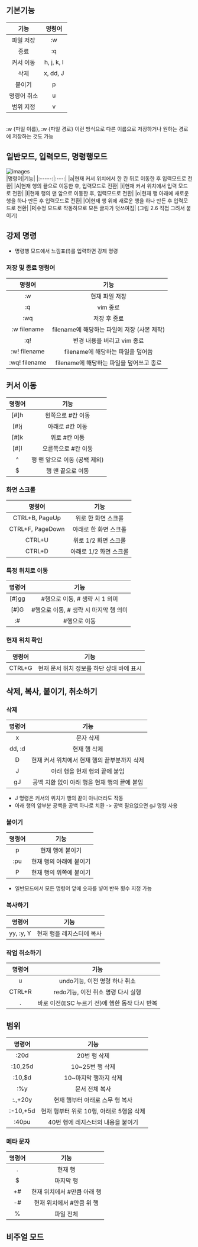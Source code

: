 ## 기본기능
|기능|명령어|
|:-----:|:---:|
|파일 저장|:w|
|종료|:q|
|커서 이동|h, j, k, l|
|삭제|x, dd, J|
|붙이기|p|
|명령어 취소|u|
|범위 지정|v|
</br>
:w {파일 이름}, :w {파일 경로} 이런 방식으로 다른 이름으로 저장하거나 원하는 경로에 저장하는 것도 가능

## 일반모드, 입력모드, 명령행모드
![images](https://github.com/PolyGon-13/Vim_Study/assets/107293272/feaf27b8-cf7c-467a-ab53-4584eed5641b)
</br>
|명령어|기능|
|:-----:|:---:|
|a|현재 커서 위치에서 한 칸 뒤로 이동한 후 입력모드로 전환|
|A|현재 행의 끝으로 이동한 후, 입력모드로 전환|
|i|현재 커서 위치에서 입력 모드로 전환|
|I|현재 행의 맨 앞으로 이동한 후, 입력모드로 전환|
|o|현재 행 아래에 새로운 행을 하나 만든 후 입력모드로 전환|
|O|현재 행 위에 새로운 행을 하나 만든 후 입력모드로 전환|
|R|수정 모드로 작동하므로 모든 글자가 덧쓰여짐|
(그림 2.6 직접 그려서 붙이기) </br>

## 강제 명령
- 명령행 모드에서 느낌표(!)를 입력하면 강제 명령

### 저장 및 종료 명령어
|명령어|기능|
|:-----:|:---:|
|:w|현재 파일 저장|
|:q|vim 종료|
|:wq|저장 후 종료|
|:w filename|filename에 해당하는 파일에 저장 (사본 제작)|
|:q!|변경 내용을 버리고 vim 종료|
|:w! filename|filename에 해당하는 파일을 덮어씀|
|:wq! filename|filename에 해당하는 파일을 덮어쓰고 종료|

## 커서 이동
|명령어|기능|
|:-----:|:---:|
|[#]h|왼쪽으로 #칸 이동|
|[#}j|아래로 #칸 이동|
|[#]k|위로 #칸 이동|
|[#]l|오른쪽으로 #칸 이동|
|^|행 맨 앞으로 이동 (공백 제외)|
|$|행 맨 끝으로 이동|

### 화면 스크롤
|명령어|기능|
|:-----:|:---:|
|CTRL+B, PageUp|위로 한 화면 스크롤|
|CTRL+F, PageDown|아래로 한 화면 스크롤|
|CTRL+U|위로 1/2 화면 스크롤|
|CTRL+D|아래로 1/2 화면 스크롤|

### 특정 위치로 이동
|명령어|기능|
|:-----:|:---:|
|[#]gg|#행으로 이동, # 생략 시 1 의미|
|[#]G|#행으로 이동, # 생략 시 마지막 행 의미|
|:#|#행으로 이동|

### 현재 위치 확인
|명령어|기능|
|:-----:|:---:|
|CTRL+G|현재 문서 위치 정보를 하단 상태 바에 표시|

## 삭제, 복사, 붙이기, 취소하기
### 삭제
|명령어|기능|
|:-----:|:---:|
|x|문자 삭제|
|dd, :d|현재 행 삭제|
|D|현재 커서 위치에서 현재 행의 끝부분까지 삭제|
|J|아래 행을 현재 행의 끝에 붙임|
|gJ|공백 치환 없이 아래 행을 현재 행의 끝에 붙임|

- J 명령은 커서의 위치가 행의 끝이 아니더라도 작동
- 아래 행의 앞부분 공백을 공백 하나로 치환 -> 공백 필요없으면 gJ 명령 사용

### 붙이기
|명령어|기능|
|:-----:|:---:|
|p|현재 행에 붙이기|
|:pu|현재 행의 아래에 붙이기|
|P|현재 행의 위쪽에 붙이기|

- 일반모드에서 모든 명령어 앞에 숫자를 넣어 반복 횟수 지정 가능

### 복사하기
|명령어|기능|
|:-----:|:---:|
|yy, :y, Y|현재 행을 레지스터에 복사|

### 작업 취소하기
|명령어|기능|
|:-----:|:---:|
|u|undo기능, 이전 명령 하나 취소|
|CTRL+R|redo기능, 이전 취소 명령 다시 실행|
|.|바로 이전(ESC 누르기 전)에 행한 동작 다시 반복|

## 범위
|명령어|기능|
|:-----:|:---:|
|:20d|20번 행 삭제|
|:10,25d|10~25번 행 삭제|
|:10,$d|10~마지막 행까지 삭제|
|:%y|문서 전체 복사|
|:.,+20y|현재 행부터 아래로 스무 행 복사|
|:-10,+5d|현재 행부터 위로 10행, 아래로 5행을 삭제|
|:40pu|40번 행에 레지스터의 내용을 붙이기|

### 메타 문자
|명령어|기능|
|:-----:|:---:|
|.|현재 행|
|$|마지막 행|
|+#|현재 위치에서 #만큼 아래 행|
|-#|현재 위치에서 #만큼 위 행|
|%|파일 전체|

## 비주얼 모드

